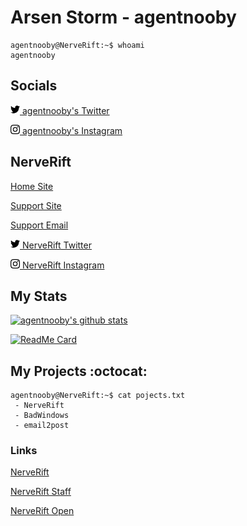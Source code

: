 # Arsen Storm - agentnooby

```console
agentnooby@NerveRift:~$ whoami
agentnooby
```

## Socials
<img src="../content/twitter.svg" width="15" height="15">[ agentnooby's Twitter](https://twitter.com/agentnooby)

<img src="../content/instagram.svg" width="15" height="15">[ agentnooby's Instagram](https://instagram.com/agentnooby)

## NerveRift
[Home Site](https://nerverift.com)

[Support Site](https://support.nerverift.com)

[Support Email](mailto:support@nerverift.com)

<img src="../content/twitter.svg" width="15" height="15">[ NerveRift Twitter](https://twitter.com/nerverift)

<img src="../content/instagram.svg" width="15" height="15">[ NerveRift Instagram](https://instagram.com/nerverift)

## My Stats
<a href="https://github.com/agentnooby" target="_blank">
  <img src="https://github-readme-stats.vercel.app/api?username=agentnooby&count_private=true&show_icons=true&hide_border=true&hide_title=true&theme=tokyonight" alt="agentnooby's github stats" />
</a>

[![ReadMe Card](https://github-readme-stats.vercel.app/api/pin/?username=agentnooby&repo=badwindows&hide_border=true&theme=tokyonight)](https://github.com/agentnooby/BadWindows)

## My Projects :octocat:

```console
agentnooby@NerveRift:~$ cat pojects.txt
 - NerveRift
 - BadWindows
 - email2post
```

### Links

[NerveRift](https://github.com/NerveRift)

[NerveRift Staff](https://github.com/NerveRiftStaff)

[NerveRift Open](https://github.com/NerveRiftOpen)
